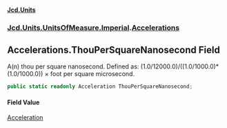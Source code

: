 #### [Jcd.Units](index.md 'index')
### [Jcd.Units.UnitsOfMeasure.Imperial](Jcd.Units.UnitsOfMeasure.Imperial.md 'Jcd.Units.UnitsOfMeasure.Imperial').[Accelerations](Accelerations.md 'Jcd.Units.UnitsOfMeasure.Imperial.Accelerations')

## Accelerations.ThouPerSquareNanosecond Field

A(n) thou per square nanosecond. Defined as: (1.0/12000.0)/((1.0/1000.0)*(1.0/1000.0)) × foot per square microsecond.

```csharp
public static readonly Acceleration ThouPerSquareNanosecond;
```

#### Field Value
[Acceleration](Acceleration.md 'Jcd.Units.UnitTypes.Acceleration')